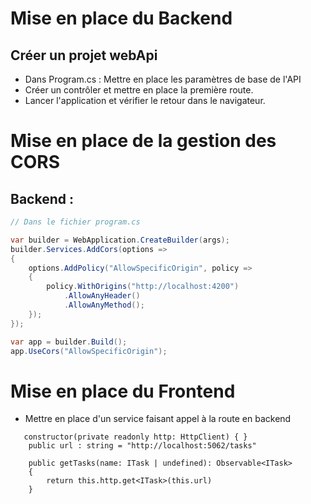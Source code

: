 # Mise en place du Backend

## Créer un projet webApi

- Dans Program.cs : Mettre en place les paramètres de base de l'API
- Créer un contrôler et mettre en place la première route.
- Lancer l'application et vérifier le retour dans le navigateur.

# Mise en place de la gestion des CORS

## Backend :

```c#
// Dans le fichier program.cs

var builder = WebApplication.CreateBuilder(args);
builder.Services.AddCors(options =>
{
    options.AddPolicy("AllowSpecificOrigin", policy =>
    {
        policy.WithOrigins("http://localhost:4200")
            .AllowAnyHeader()
            .AllowAnyMethod();
    });
});

var app = builder.Build();
app.UseCors("AllowSpecificOrigin");
```

# Mise en place du Frontend

- Mettre en place d'un service faisant appel à la route en backend
```JS
   constructor(private readonly http: HttpClient) { }
    public url : string = "http://localhost:5062/tasks"

    public getTasks(name: ITask | undefined): Observable<ITask>
    {
        return this.http.get<ITask>(this.url)
    }
```


